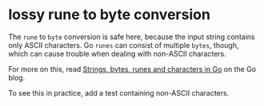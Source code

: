 # lossy rune to byte conversion

The `rune` to `byte` conversion is safe here, because the input string contains only ASCII characters.
Go `runes` can consist of multiple `bytes`, though, which can cause trouble when dealing with non-ASCII characters.

For more on this, read [Strings, bytes, runes and characters in Go](https://blog.golang.org/strings) on the Go blog.

To see this in practice, add a test containing non-ASCII characters.

